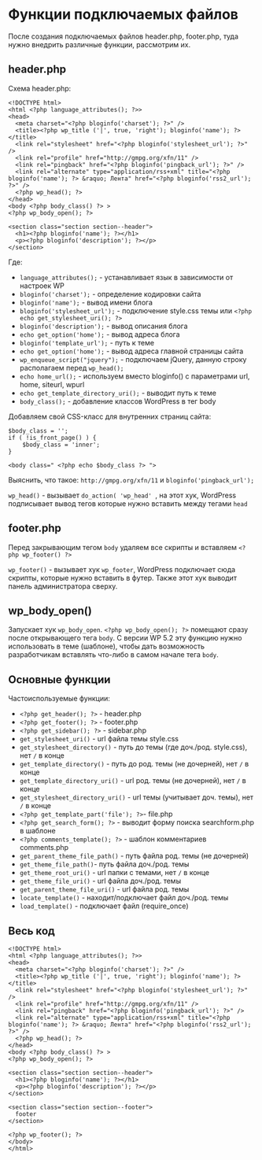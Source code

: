 # Функции подключаемых файлов
После создания подключаемых файлов header.php, footer.php, туда нужно внедрить различные функции, рассмотрим их.

## header.php
Схема header.php:

    <!DOCTYPE html>
    <html <?php language_attributes(); ?>>
    <head>
      <meta charset="<?php bloginfo('charset'); ?>" />
      <title><?php wp_title ('|', true, 'right'); bloginfo('name'); ?></title>
      <link rel="stylesheet" href="<?php bloginfo('stylesheet_url'); ?>" />
      <link rel="profile" href="http://gmpg.org/xfn/11" />
      <link rel="pingback" href="<?php bloginfo('pingback_url'); ?>" />
      <link rel="alternate" type="application/rss+xml" title="<?php bloginfo('name'); ?> &raquo; Лента" href="<?php bloginfo('rss2_url'); ?>" />
      <?php wp_head(); ?>
    </head>
    <body <?php body_class() ?> >
    <?php wp_body_open(); ?>

    <section class="section section--header">
      <h1><?php bloginfo('name'); ?></h1>
      <p><?php bloginfo('description'); ?></p>
    </section>

Где:

- `language_attributes();` - устанавливает язык в зависимости от настроек WP
- `bloginfo('charset');` - определение кодировки сайта
- `bloginfo('name');` - вывод имени блога
- `bloginfo('stylesheet_url');` - подключение style.css темы или `<?php echo get_stylesheet_uri(); ?>`
- `bloginfo('description');` - вывод описания блога
- `echo get_option('home');` - вывод адреса блога
- `bloginfo('template_url');` - путь к теме
- `echo get_option('home');` - вывод адреса главной страницы сайта
- `wp_enqueue_script("jquery");` - подключаем jQuery, данную строку располагаем перед `wp_head();`
- `echo home_url();` - используем вместо bloginfo() с параметрами url, home, siteurl, wpurl
- `echo get_template_directory_uri();` - выводит путь к теме
- `body_class();` - добавление классов WordPress в тег body

Добавляем свой CSS-класс для внутренних страниц сайта:

    $body_class = '';
    if ( !is_front_page() ) {
        $body_class = 'inner';
    }

    <body class=" <?php echo $body_class ?> ">

Выяснить, что такое: `http://gmpg.org/xfn/11` и `bloginfo('pingback_url');`

`wp_head()` - вызывает `do_action( 'wp_head' `, на этот хук, WordPress подписывает вывод тегов которые нужно вставить между тегами `head`

## footer.php
Перед закрывающим тегом `body` удаляем все скрипты и вставляем `<?php wp_footer() ?>`

`wp_footer()` - вызывает хук `wp_footer`, WordPress подключает сюда скрипты, которые нужно вставить в футер. Также этот хук выводит панель администратора сверху.

## wp_body_open()
Запускает хук `wp_body_open`. `<?php wp_body_open(); ?>` помещают сразу после открывающего тега `body`. С версии WP 5.2 эту функцию нужно использовать в теме (шаблоне), чтобы дать возможность разработчикам вставлять что-либо в самом начале тега `body`.

## Основные функции
Частоиспользуемые функции:

- `<?php get_header(); ?>` - header.php
- `<?php get_footer(); ?>` - footer.php
- `<?php get_sidebar(); ?>` - sidebar.php
- `get_stylesheet_uri()` - url файла темы style.css
- `get_stylesheet_directory()` - путь до темы (где доч./род. style.css), нет `/` в конце
- `get_template_directory()` - путь до род. темы (не дочерней), нет `/` в конце
- `get_template_directory_uri()` - url род. темы (не дочерней), нет `/` в конце
- `get_stylesheet_directory_uri()` - url темы (учитывает доч. темы), нет `/` в конце
- `<?php get_template_part('file'); ?>`-  file.php
- `<?php get_search_form(); ?>` - выводит форму поиска searchform.php в шаблоне
- `<?php comments_template(); ?>` - шаблон комментариев comments.php
- `get_parent_theme_file_path()` - путь файла род. темы (не дочерней)
- `get_theme_file_path()`- путь файла доч./род. темы
- `get_theme_root_uri()` - url папки с темами, нет `/` в конце
- `get_theme_file_uri()` - url файла доч./род. темы
- `get_parent_theme_file_uri()` - url файла род. темы
- `locate_template()` - находит/подключает файл доч./род. темы
- `load_template()` -  подключает файл (require_once)

## Весь код

    <!DOCTYPE html>
    <html <?php language_attributes(); ?>>
    <head>
      <meta charset="<?php bloginfo('charset'); ?>" />
      <title><?php wp_title ('|', true, 'right'); bloginfo('name'); ?></title>
      <link rel="stylesheet" href="<?php bloginfo('stylesheet_url'); ?>" />
      <link rel="profile" href="http://gmpg.org/xfn/11" />
      <link rel="pingback" href="<?php bloginfo('pingback_url'); ?>" />
      <link rel="alternate" type="application/rss+xml" title="<?php bloginfo('name'); ?> &raquo; Лента" href="<?php bloginfo('rss2_url'); ?>" />
      <?php wp_head(); ?>
    </head>
    <body <?php body_class() ?> >
    <?php wp_body_open(); ?>

    <section class="section section--header">
      <h1><?php bloginfo('name'); ?></h1>
      <p><?php bloginfo('description'); ?></p>
    </section>

    <section class="section section--footer">
      footer
    </section>

    <?php wp_footer(); ?>
    </body>
    </html>